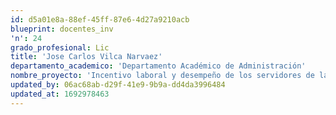```yaml
---
id: d5a01e8a-88ef-45ff-87e6-4d27a9210acb
blueprint: docentes_inv
'n': 24
grado_profesional: Lic
title: 'Jose Carlos Vilca Narvaez'
departamento_academico: 'Departamento Académico de Administración'
nombre_proyecto: 'Incentivo laboral y desempeño de los servidores de la municipalidad provincial de Antabamba,2018'
updated_by: 06ac68ab-d29f-41e9-9b9a-dd4da3996484
updated_at: 1692978463
---
```

